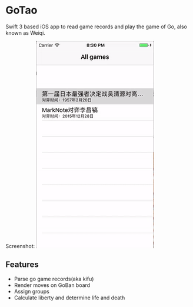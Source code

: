 # GoTao
Swift 3 based iOS app to read game records and play the game of Go, also known as Weiqi.

Screenshot:
![screenshot](images/play.gif)

## Features
- Parse go game records(aka kifu)
- Render moves on GoBan board
- Assign groups
- Calculate liberty and determine life and death 


